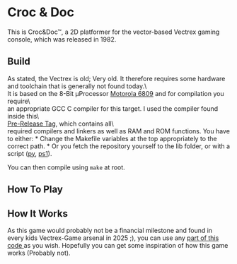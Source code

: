 # Croc & Doc
This is Croc&Doc™, a 2D platformer for the vector-based Vectrex gaming console, which was released in 1982.

## Build
As stated, the Vectrex is old; Very old. It therefore requires some hardware and toolchain that is generally not found today.\  
It is based on the 8-Bit µProcessor [Motorola 6809](https://en.wikipedia.org/wiki/Motorola_6809) and for compilation you require\  
an appropriate GCC C compiler for this target. I used the compiler found inside this\  
[Pre-Release Tag](https://github.com/albrechu/CrocAndDoc/releases/tag/PreProd-Toolchain), which contains all\  
required compilers and linkers as well as RAM and ROM functions. You have to either: 
    * Change the Makefile variables at the top appropriately to the correct path.
    * Or you fetch the repository yourself to the lib folder, or with a script ([py](scripts/fetch_vide.py), [ps1](scripts/fetch_vide.ps1)).

You can then compile using `make` at root.

## How To Play

## How It Works
As this game would probably not be a financial milestone and found in every kids Vectrex-Game arsenal in 2025 ;), 
you can use any [part of this code ](LICENSE) as you wish. Hopefully you can get some inspiration of how this 
game works (Probably not).
